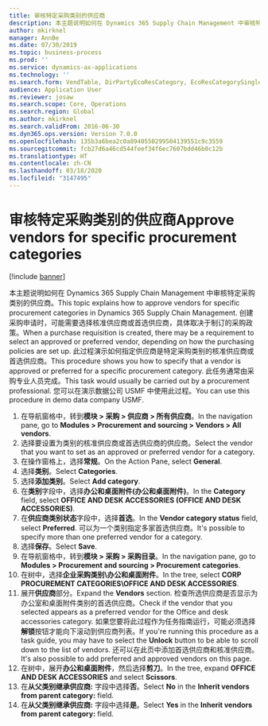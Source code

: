 ```yaml
---
title: 审核特定采购类别的供应商
description: 本主题说明如何在 Dynamics 365 Supply Chain Management 中审核特定采购类别的供应商。
author: mkirknel
manager: AnnBe
ms.date: 07/30/2019
ms.topic: business-process
ms.prod: ''
ms.service: dynamics-ax-applications
ms.technology: ''
ms.search.form: VendTable, DirPartyEcoResCategory, EcoResCategorySingleLookup, ProcCategoryHierarchyManagement
audience: Application User
ms.reviewer: josaw
ms.search.scope: Core, Operations
ms.search.region: Global
ms.author: mkirknel
ms.search.validFrom: 2016-06-30
ms.dyn365.ops.version: Version 7.0.0
ms.openlocfilehash: 135b3a6bea2c0a8940550299504139551c9c3559
ms.sourcegitcommit: fcb27d6a46cd544feef34f6ec7607bdd46b0c12b
ms.translationtype: HT
ms.contentlocale: zh-CN
ms.lasthandoff: 03/18/2020
ms.locfileid: "3147495"
---
```

# <a name="approve-vendors-for-specific-procurement-categories"></a><span data-ttu-id="85043-103">审核特定采购类别的供应商</span><span class="sxs-lookup"><span data-stu-id="85043-103">Approve vendors for specific procurement categories</span></span>

[!include [banner](../../includes/banner.md)]

<span data-ttu-id="85043-104">本主题说明如何在 Dynamics 365 Supply Chain Management 中审核特定采购类别的供应商。</span><span class="sxs-lookup"><span data-stu-id="85043-104">This topic explains how to approve vendors for specific procurement categories in Dynamics 365 Supply Chain Management.</span></span> <span data-ttu-id="85043-105">创建采购申请时，可能需要选择核准供应商或首选供应商，具体取决于制订的采购政策。</span><span class="sxs-lookup"><span data-stu-id="85043-105">When a purchase requisition is created, there may be a requirement to select an approved or preferred vendor, depending on how the purchasing policies are set up.</span></span> <span data-ttu-id="85043-106">此过程演示如何指定供应商是特定采购类别的核准供应商或首选供应商。</span><span class="sxs-lookup"><span data-stu-id="85043-106">This procedure shows you how to specify that a vendor is approved or preferred for a specific procurement category.</span></span> <span data-ttu-id="85043-107">此任务通常由采购专业人员完成。</span><span class="sxs-lookup"><span data-stu-id="85043-107">This task would usually be carried out by a procurement professional.</span></span> <span data-ttu-id="85043-108">您可以在演示数据公司 USMF 中使用此过程。</span><span class="sxs-lookup"><span data-stu-id="85043-108">You can use this procedure in demo data company USMF.</span></span>

1. <span data-ttu-id="85043-109">在导航窗格中，转到**模块 > 采购 > 供应商 > 所有供应商**。</span><span class="sxs-lookup"><span data-stu-id="85043-109">In the navigation pane, go to **Modules > Procurement and sourcing > Vendors > All vendors**.</span></span>
2. <span data-ttu-id="85043-110">选择要设置为类别的核准供应商或首选供应商的供应商。</span><span class="sxs-lookup"><span data-stu-id="85043-110">Select the vendor that you want to set as an approved or preferred vendor for a category.</span></span>
3. <span data-ttu-id="85043-111">在操作窗格上，选择**常规**。</span><span class="sxs-lookup"><span data-stu-id="85043-111">On the Action Pane, select **General**.</span></span>
4. <span data-ttu-id="85043-112">选择**类别**。</span><span class="sxs-lookup"><span data-stu-id="85043-112">Select **Categories**.</span></span>
5. <span data-ttu-id="85043-113">选择**添加类别**。</span><span class="sxs-lookup"><span data-stu-id="85043-113">Select **Add category**.</span></span>
6. <span data-ttu-id="85043-114">在**类别**字段中，选择**办公和桌面附件(办公和桌面附件)**。</span><span class="sxs-lookup"><span data-stu-id="85043-114">In the **Category** field, select **OFFICE AND DESK ACCESSORIES (OFFICE AND DESK ACCESSORIES)**.</span></span>
7. <span data-ttu-id="85043-115">在**供应商类别状态**字段中，选择**首选**。</span><span class="sxs-lookup"><span data-stu-id="85043-115">In the **Vendor category status** field, select **Preferred**.</span></span> <span data-ttu-id="85043-116">可以为一个类别指定多家首选供应商。</span><span class="sxs-lookup"><span data-stu-id="85043-116">It's possible to specify more than one preferred vendor for a category.</span></span>  
8. <span data-ttu-id="85043-117">选择**保存**。</span><span class="sxs-lookup"><span data-stu-id="85043-117">Select **Save**.</span></span>
9. <span data-ttu-id="85043-118">在导航窗格中，转到**模块 > 采购 > 采购目录**。</span><span class="sxs-lookup"><span data-stu-id="85043-118">In the navigation pane, go to **Modules > Procurement and sourcing > Procurement categories**.</span></span>
10. <span data-ttu-id="85043-119">在树中，选择**企业采购类别\办公和桌面附件**。</span><span class="sxs-lookup"><span data-stu-id="85043-119">In the tree, select **CORP PROCUREMENT CATEGORIES\OFFICE AND DESK ACCESSORIES**.</span></span>
11. <span data-ttu-id="85043-120">展开**供应商**部分。</span><span class="sxs-lookup"><span data-stu-id="85043-120">Expand the **Vendors** section.</span></span> <span data-ttu-id="85043-121">检查所选供应商是否显示为办公室和桌面附件类别的首选供应商。</span><span class="sxs-lookup"><span data-stu-id="85043-121">Check if the vendor that you selected appears as a preferred vendor for the Office and desk accessories category.</span></span> <span data-ttu-id="85043-122">如果您要将此过程作为任务指南运行，可能必须选择**解锁**按钮才能向下滚动到供应商列表。</span><span class="sxs-lookup"><span data-stu-id="85043-122">If you're running this procedure as a task guide, you may have to select the **Unlock** button to be able to scroll down to the list of vendors.</span></span>  <span data-ttu-id="85043-123">还可以在此页中添加首选供应商和核准供应商。</span><span class="sxs-lookup"><span data-stu-id="85043-123">It's also possible to add preferred and approved vendors on this page.</span></span>  
12. <span data-ttu-id="85043-124">在树中，展开**办公和桌面附件**，然后选择**剪刀**。</span><span class="sxs-lookup"><span data-stu-id="85043-124">In the tree, expand **OFFICE AND DESK ACCESSORIES** and select **Scissors**.</span></span>
13. <span data-ttu-id="85043-125">在**从父类别继承供应商:** 字段中选择**否**。</span><span class="sxs-lookup"><span data-stu-id="85043-125">Select **No** in the **Inherit vendors from parent category:** field.</span></span>
14. <span data-ttu-id="85043-126">在**从父类别继承供应商:** 字段中选择**是**。</span><span class="sxs-lookup"><span data-stu-id="85043-126">Select **Yes** in the **Inherit vendors from parent category:** field.</span></span>

